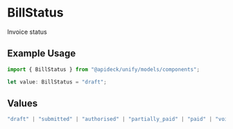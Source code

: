 # BillStatus

Invoice status

## Example Usage

```typescript
import { BillStatus } from "@apideck/unify/models/components";

let value: BillStatus = "draft";
```

## Values

```typescript
"draft" | "submitted" | "authorised" | "partially_paid" | "paid" | "void" | "credit" | "deleted" | "posted"
```